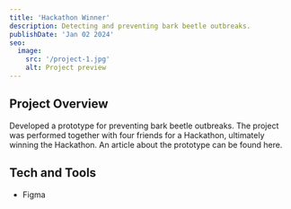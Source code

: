 ```yaml
---
title: 'Hackathon Winner'
description: Detecting and preventing bark beetle outbreaks.
publishDate: 'Jan 02 2024'
seo:
  image:
    src: '/project-1.jpg'
    alt: Project preview
---
```


<!--![Project preview](/project-1.jpg)-->

## Project Overview

Developed a prototype for preventing bark beetle outbreaks. The project was performed together with four friends for a Hackathon, ultimately winning the Hackathon. An article about the prototype can be found here.

## Tech and Tools

- Figma